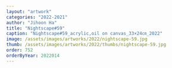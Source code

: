```yaml
---
layout: "artwork"
categories: "2022-2021"
author: "Jihoon Ha"
title: "Nightscape#59"
caption: "Nightscape#59_acrylic,oil on canvas_33×24㎝_2022"
image: /assets/images/artworks/2022/nightscape-59.jpg
thumb: /assets/images/artworks/2022/thumbs/nightscape-59.jpg
order: 752
orderByYear: 2022014
---
```

